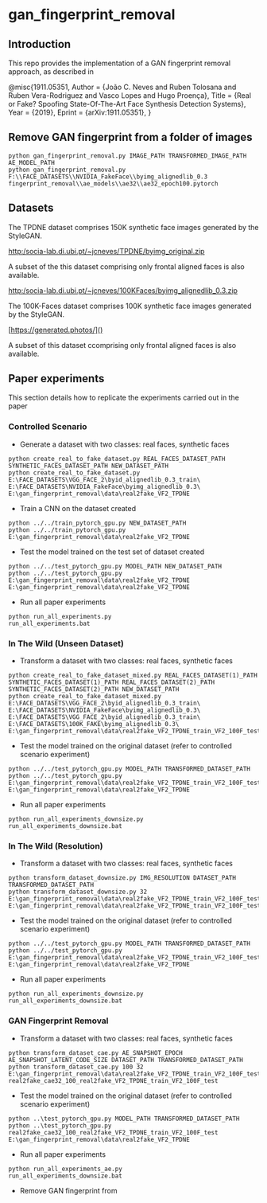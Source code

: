 # gan_fingerprint_removal

## Introduction

This repo provides the implementation of a GAN fingerprint removal approach, as described in

@misc{1911.05351,
Author = {João C. Neves and Ruben Tolosana and Ruben Vera-Rodriguez and Vasco Lopes and Hugo Proença},
Title = {Real or Fake? Spoofing State-Of-The-Art Face Synthesis Detection Systems},
Year = {2019},
Eprint = {arXiv:1911.05351},
}


## Remove GAN fingerprint from a folder of images

````
python gan_fingerprint_removal.py IMAGE_PATH TRANSFORMED_IMAGE_PATH AE_MODEL_PATH
python gan_fingerprint_removal.py F:\\FACE_DATASETS\\NVIDIA_FakeFace\\byimg_alignedlib_0.3 fingerprint_removal\\ae_models\\ae32\\ae32_epoch100.pytorch
````

## Datasets

The TPDNE dataset comprises 150K synthetic face images generated by the StyleGAN.

[http:/socia-lab.di.ubi.pt/~jcneves/TPDNE/byimg_original.zip]()

A subset of the this dataset comprising only frontal aligned faces is also available.

[http:/socia-lab.di.ubi.pt/~jcneves/100KFaces/byimg_alignedlib_0.3.zip]()

The 100K-Faces dataset comprises 100K synthetic face images generated by the StyleGAN.

[https://generated.photos/]()

A subset of this dataset ccomprising only frontal aligned faces is also available.




## Paper experiments

This section details how to replicate the experiments carried out in the paper

### Controlled Scenario

- Generate a dataset with two classes: real faces, synthetic faces
````
python create_real_to_fake_dataset.py REAL_FACES_DATASET_PATH SYNTHETIC_FACES_DATASET_PATH NEW_DATASET_PATH 
python create_real_to_fake_dataset.py  E:\FACE_DATASETS\VGG_FACE_2\byid_alignedlib_0.3_train\ E:\FACE_DATASETS\NVIDIA_FakeFace\byimg_alignedlib_0.3\ E:\gan_fingerprint_removal\data\real2fake_VF2_TPDNE
````

- Train a CNN on the dataset created
````
python ../../train_pytorch_gpu.py NEW_DATASET_PATH
python ../../train_pytorch_gpu.py E:\gan_fingerprint_removal\data\real2fake_VF2_TPDNE
````

- Test the model trained on the test set of dataset created

````
python ../../test_pytorch_gpu.py MODEL_PATH NEW_DATASET_PATH
python ../../test_pytorch_gpu.py E:\gan_fingerprint_removal\data\real2fake_VF2_TPDNE E:\gan_fingerprint_removal\data\real2fake_VF2_TPDNE
````

- Run all paper experiments
````
python run_all_experiments.py
run_all_experiments.bat
````

### In The Wild (Unseen Dataset)

- Transform a dataset with two classes: real faces, synthetic faces
````
python create_real_to_fake_dataset_mixed.py REAL_FACES_DATASET(1)_PATH SYNTHETIC_FACES_DATASET(1)_PATH REAL_FACES_DATASET(2)_PATH SYNTHETIC_FACES_DATASET(2)_PATH NEW_DATASET_PATH 
python create_real_to_fake_dataset_mixed.py E:\FACE_DATASETS\VGG_FACE_2\byid_alignedlib_0.3_train\ E:\FACE_DATASETS\NVIDIA_FakeFace\byimg_alignedlib_0.3\ E:\FACE_DATASETS\VGG_FACE_2\byid_alignedlib_0.3_train\ E:\FACE_DATASETS\100K_FAKE\byimg_alignedlib_0.3\ E:\gan_fingerprint_removal\data\real2fake_VF2_TPDNE_train_VF2_100F_test
````

- Test the model trained on the original dataset (refer to controlled scenario experiment)

````
python ../../test_pytorch_gpu.py MODEL_PATH TRANSFORMED_DATASET_PATH
python ../../test_pytorch_gpu.py E:\gan_fingerprint_removal\data\real2fake_VF2_TPDNE_train_VF2_100F_test_R32 E:\gan_fingerprint_removal\data\real2fake_VF2_TPDNE
````

- Run all paper experiments

````
python run_all_experiments_downsize.py
run_all_experiments_downsize.bat
````

### In The Wild (Resolution)

- Transform a dataset with two classes: real faces, synthetic faces
````
python transform_dataset_downsize.py IMG_RESOLUTION DATASET_PATH TRANSFORMED_DATASET_PATH 
python transform_dataset_downsize.py 32 E:\gan_fingerprint_removal\data\real2fake_VF2_TPDNE_train_VF2_100F_test E:\gan_fingerprint_removal\data\real2fake_VF2_TPDNE_train_VF2_100F_test_R32
````

- Test the model trained on the original dataset (refer to controlled scenario experiment)

````
python ../../test_pytorch_gpu.py MODEL_PATH TRANSFORMED_DATASET_PATH 
python ../../test_pytorch_gpu.py E:\gan_fingerprint_removal\data\real2fake_VF2_TPDNE_train_VF2_100F_test_R32 E:\gan_fingerprint_removal\data\real2fake_VF2_TPDNE
````

- Run all paper experiments
````
python run_all_experiments_downsize.py
run_all_experiments_downsize.bat
````

### GAN Fingerprint Removal

- Transform a dataset with two classes: real faces, synthetic faces

````
python transform_dataset_cae.py AE_SNAPSHOT_EPOCH AE_SNAPSHOT_LATENT_CODE_SIZE DATASET_PATH TRANSFORMED_DATASET_PATH 
python transform_dataset_cae.py 100 32 E:\gan_fingerprint_removal\data\real2fake_VF2_TPDNE_train_VF2_100F_test real2fake_cae32_100_real2fake_VF2_TPDNE_train_VF2_100F_test
````

- Test the model trained on the original dataset (refer to controlled scenario experiment)

````
python ..\test_pytorch_gpu.py MODEL_PATH TRANSFORMED_DATASET_PATH
python ..\test_pytorch_gpu.py real2fake_cae32_100_real2fake_VF2_TPDNE_train_VF2_100F_test E:\gan_fingerprint_removal\data\real2fake_VF2_TPDNE
````

- Run all paper experiments

````
python run_all_experiments_ae.py
run_all_experiments_downsize.bat
````

- Remove GAN fingerprint from 